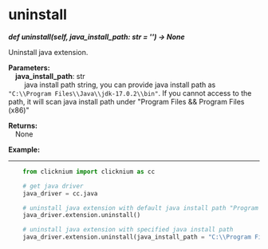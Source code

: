 # uninstall

***def uninstall(self, java_install_path: str = '') -> None*** 

Uninstall java extension.

**Parameters:**  
    &emsp;**java_install_path**: str  
        &emsp;&emsp; java install path string, you can provide java install path as `"C:\\Program Files\\Java\\jdk-17.0.2\\bin"`. If you cannot access to the path, it will scan java install path under "Program Files && Program Files (x86)"

**Returns:**  
    &emsp;None

**Example:**
***
```python
    from clicknium import clicknium as cc

    # get java driver
    java_driver = cc.java

    # uninstall java extension with default java install path "Program Files && Program Files (x86)"
    java_driver.extension.uninstall()

    # uninstall java extension with specified java install path
    java_driver.extension.uninstall(java_install_path = "C:\\Program Files\\Java\\jdk-17.0.2\\bin")

```